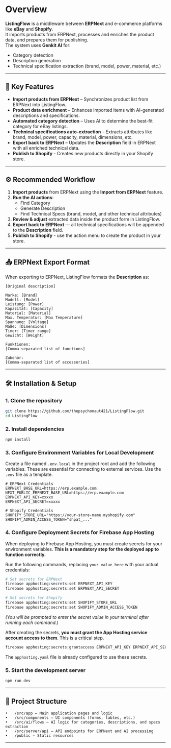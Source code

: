 # Overview

**ListingFlow** is a middleware between **ERPNext** and e-commerce platforms like **eBay** and **Shopify**.  
It imports products from ERPNext, processes and enriches the product data, and prepares them for publishing.  
The system uses **Genkit AI** for:
- Category detection
- Description generation
- Technical specification extraction (brand, model, power, material, etc.)

---

## 🚀 Key Features
- **Import products from ERPNext** – Synchronizes product list from ERPNext into ListingFlow.
- **Product data enrichment** – Enhances imported items with AI-generated descriptions and specifications.
- **Automated category detection** – Uses AI to determine the best-fit category for eBay listings.
- **Technical specifications auto-extraction** – Extracts attributes like brand, model, power, capacity, material, dimensions, etc.
- **Export back to ERPNext** – Updates the **Description** field in ERPNext with all enriched technical data.
- **Publish to Shopify** - Creates new products directly in your Shopify store.

---

## ⚙️ Recommended Workflow
1. **Import products** from ERPNext using the **Import from ERPNext** feature.
2. **Run the AI actions**:
   - Find Category
   - Generate Description
   - Find Technical Specs (brand, model, and other technical attributes)
3. **Review & adjust** extracted data inside the product form in ListingFlow.
4. **Export back to ERPNext** — all technical specifications will be appended to the **Description** field.
5. **Publish to Shopify** - use the action menu to create the product in your store.

---

## 📤 ERPNext Export Format

When exporting to ERPNext, ListingFlow formats the **Description** as:

```plaintext
[Original description]

Marke: [Brand]
Modell: [Model]
Leistung: [Power]
Kapazität: [Capacity]
Material: [Material]
Max. Temperatur: [Max Temperature]
Spannung: [Voltage]
Maße: [Dimensions]
Timer: [Timer range]
Gewicht: [Weight]

Funktionen:
[Comma-separated list of functions]

Zubehör:
[Comma-separated list of accessories]
```

---

## 🛠 Installation & Setup

### 1. Clone the repository

```bash
git clone https://github.com/thepsychonaut421/ListingFlow.git
cd ListingFlow
```

### 2. Install dependencies

```bash
npm install
```

### 3. Configure Environment Variables for Local Development

Create a file named `.env.local` in the project root and add the following variables. These are essential for connecting to external services. Use the `.env` file as a template.

```env
# ERPNext Credentials
ERPNEXT_BASE_URL=https://erp.example.com
NEXT_PUBLIC_ERPNEXT_BASE_URL=https://erp.example.com
ERPNEXT_API_KEY=xxxxx
ERPNEXT_API_SECRET=xxxxx

# Shopify Credentials
SHOPIFY_STORE_URL="https://your-store-name.myshopify.com"
SHOPIFY_ADMIN_ACCESS_TOKEN="shpat_..."
```

### 4. Configure Deployment Secrets for Firebase App Hosting

When deploying to Firebase App Hosting, you must create secrets for your environment variables. **This is a mandatory step for the deployed app to function correctly.**

Run the following commands, replacing `your_value_here` with your actual credentials:

```bash
# Set secrets for ERPNext
firebase apphosting:secrets:set ERPNEXT_API_KEY
firebase apphosting:secrets:set ERPNEXT_API_SECRET

# Set secrets for Shopify
firebase apphosting:secrets:set SHOPIFY_STORE_URL
firebase apphosting:secrets:set SHOPIFY_ADMIN_ACCESS_TOKEN
```
*(You will be prompted to enter the secret value in your terminal after running each command.)*

After creating the secrets, **you must grant the App Hosting service account access to them**. This is a critical step.

```bash
firebase apphosting:secrets:grantaccess ERPNEXT_API_KEY ERPNEXT_API_SECRET SHOPIFY_STORE_URL SHOPIFY_ADMIN_ACCESS_TOKEN
```

The `apphosting.yaml` file is already configured to use these secrets.

### 5. Start the development server

```bash
npm run dev
```

---

## 📂 Project Structure
	•	/src/app – Main application pages and logic
	•	/src/components – UI components (forms, tables, etc.)
	•	/src/ai/flows – AI logic for categories, descriptions, and specs extraction
	•	/src/server/api – API endpoints for ERPNext and AI processing
	•	/public – Static resources

---
